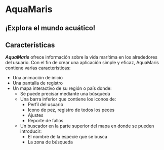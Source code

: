 # AquaMaris
## ¡Explora el mundo acuático!

## Características
***AquaMaris*** ofrece información sobre la vida marítima en los alrededores del usuario. Con el fin de crear una aplicación simple y eficaz, AquaMaris contiene varias características:  
- Una animación de inicio 
- Una pantalla de registro 
- Un mapa interactivo de su región o país donde:
  - Se puede precisar mediante una búsqueda
  - Una barra inferior que contiene los iconos de:
    - Perfil del usuario
    - Icono de pez, registro de todos los peces
    - Ajustes 
    - Reporte de fallos
  - Un buscador en la parte superior del mapa en donde se pueden introducir:
    - El nombre de la especie que se busca
    - La zona de búsqueda
